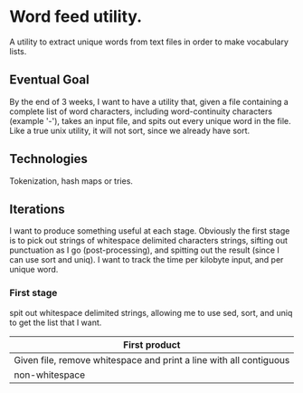 # Word feed utility.
A utility to extract unique words from text files in order to make
vocabulary lists.
## Eventual Goal
By the end of 3 weeks, I want to have a utility that, given a file
containing a complete list of word characters, including
word-continuity characters (example '-'), takes an input file, and
spits out every unique word in the file.  Like a true unix utility, it
will not sort, since we already have sort.
## Technologies
Tokenization, hash maps or tries.
## Iterations
I want to produce something useful at each stage.  Obviously the first
stage is to pick out strings of whitespace delimited characters
strings, sifting out punctuation as I go (post-processing), and
spitting out the result (since I can use sort and uniq).  I want to
track the time per kilobyte input, and per unique word.
### First stage
spit out whitespace delimited strings, allowing me to use sed, sort,
and uniq to get the list that I want.

| First product |
|-----------------|
| Given file, remove whitespace and print a line with all contiguous |
| non-whitespace |



